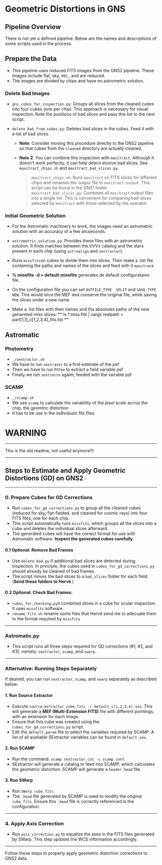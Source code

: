 # Geometric Distortions in GNS

## Pipeline Overview

There is not yet a defined pipeline. Below are the names and descriptions of some scripts used in the process.

## Prepare the Data

- This pipeline uses reduced FITS images from the GNS2 pipeline. These images include flat, sky, etc., and are reduced.
- The images are divided by chips and have no astrometric solution.

### Delete Bad Images

- `gns_cubes_for_inspection.py`: Groups all slices from the cleaned cubes into four cubes (one per chip). This approach is necessary for visual inspection. Note the positions of bad slices and pass this list to the next script.
- `delete_bad_from_cubes.py`: Deletes bad slices in the cubes. Feed it with a list of bad slices.

  - **Note**: Consider moving this procedure directly to the GNS2 pipeline so that cubes from the `cleaned` directory are actually cleaned.
  - **Note 2**: You can combine this inspection with `maxitract`. Although it doesn't work perfectly, it can help detect elusive bad slices. See `maxitract_chips.sh` and `maxitract_bad_slices.py`.

    > `maxitract_chips.sh`: Runs `maxitract` on FITS slices for different chips and renames the output file to `maxitract.output`. This script can be found in the GNS1 folder.
    > `maxitract_bad_slices.py`: Combines all `maxitract` output files into a single list. This is convenient for comparing bad slices selected by `maxitract` with those selected by the operator.

### Initial Geometric Solution

- For the Astromatic machinery to work, the images need an astrometric solution with an accuracy of a few arcseconds.
- `astrometric_solution.py`: Provides these files with an astrometric solution. It finds matches between the VVVx catalog and the stars present in each chip (using `astroalign` and `sextractor`).


- Runs `missfits`on cubes to divide them into slices. Then make a .list file containing the paths and names of the slices and feed with it `maxitrack`
- **% missfits -d > default.missfits** generates de default configurataion file. 
- On the configuration file you can set `OUTFILE_TYPE  SPLIT` and `SAVE_TYPE NEW`. This would slice the MEF and conserve the original file, while saving the slices under a new name.
- Make a .list files with then names and tha absolutes paths of the new genareted *miss* slices: ** ls *.miss.fits | xargs realpath > part[1,1]_c[1,2,3,4]_fits.list **


## Astromatic

### Photometry
- `./sextractor.sh`
- We have to run `sextrator` to a first estimate of the psf
- Then we have to run `PSFex` to extract a field variable psf
- Finally we run `sextracto` agaim, feeded with the vairable psf

### SCAMP
- `./scamp.sh`
- We use `scamp` to calculate the variability of the *pixel scale* acrros the chip, the geomtric distortion
- It has to be use in the individuals fits files.



















# WARNING
---
This is the old readme, not useful anymore!!!. 

---
## Steps to Estimate and Apply Geometric Distortions (GD) on GNS2

---

### 0. Prepare Cubes for GD Corrections
- Run `cubes_for_gd_corrections.py` to group all the cleaned cubes (reduced for sky, flat-fielded, and cleaned for cosmic rays) into four FITS files, one for each chip.
- This script automatically runs `missfits`, which groups all the slices into a cube and deletes the individual slices afterward.
- The generated cubes will have the correct format for use with Astromatic software. **Inspect the generated cubes carefully**.

#### 0.1 Optional: Remove Bad Frames
- Use `delete_bad.py` if additional bad slices are detected during inspection. In principle, the cubes used in `cubes_for_gd_corrections.py` should already be cleaned of bad frames.
- The script moves the bad slices to a `bad_slices` folder for each field. (**Send these folders to Hervé**.)

#### 0.2 Optional: Check Bad Frames:
- `cubes_for_checking.py`it combined slices in a cube for ocular inspection. It uses `missfits` software.
- `rename_fits.sh` rename some files that Hervé send me to adecuate them to the format required by `missfits`
---

### Astromatic.py
- This script runs all three steps required for GD corrections (#1, #2, and #3), namely: `sextractor`, `scamp`, and `swarp`.

---

### Alternative: Running Steps Separately
If desired, you can run `sextractor`, `scamp`, and `swarp` separately as described below:

#### 1. Run Source Extractor
- Execute `source-extractor cube.fits -c default_c[1,2,3,4].sex`. This will generate a **MEF (Multi-Extension FITS)** file with different pointings, with an extension for each image.
- Ensure that this cube was created using the `cubes_for_gd_corrections.py` script.
- Edit the `default.param` file to select the variables required by SCAMP. A list of all available SExtractor variables can be found in `default.sex`.

#### 2. Run SCAMP
- Run the command: `scamp sextractor.cat -c scamp.conf`.
- SExtractor will generate a catalog to feed into SCAMP, which calculates the geometric distortion. SCAMP will generate a `header.head` file.

#### 3. Run SWarp
- Run `SWarp cube.fits`. 
- The `.head` file generated by SCAMP is used to modify the original `cube.fits`. Ensure this `.head` file is correctly referenced in the configuration.

---

### 4. Apply Axis Correction
- Run `axis_correction.py` to equalize the axes in the FITS files generated by SWarp. This step updates the WCS information accordingly.

---

Follow these steps to properly apply geometric distortion corrections to GNS2 data.

